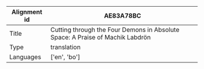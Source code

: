 |Alignment id | AE83A78BC
| --- | --- 
|Title | Cutting through the Four Demons in Absolute Space: A Praise of Machik Labdrön 
|Type | translation
|Languages | ['en', 'bo']